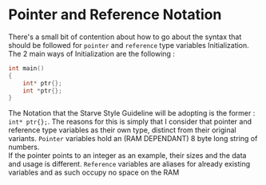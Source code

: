 # Pointer and Reference Notation
There's a small bit of contention about how to go about the syntax that should be followed for `pointer` and `reference` type variables Initialization.  
The 2 main ways of Initialization are the following :
``` cpp linenums="1"
int main()
{
	int* ptr{};
	int *ptr{};
}
```

The Notation that the Starve Style Guideline will be adopting is the former : `int* ptr{};`.
The reasons for this is simply that I consider that pointer and reference type variables as their own type, distinct from their original variants. 
`Pointer` variables hold an (RAM DEPENDANT) 8 byte long string of numbers.  
If the pointer points to an integer as an example, their sizes and the data and usage is different. 
`Reference` variables are aliases for already existing variables and as such occupy no space on the RAM